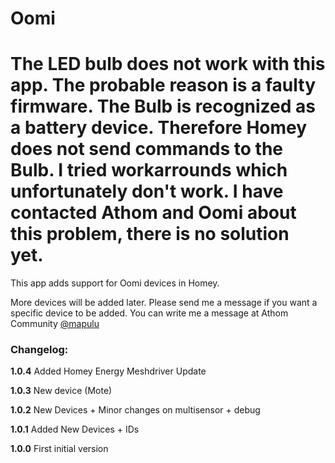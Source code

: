 # Oomi

# The LED bulb does not work with this app. The probable reason is a faulty firmware. The Bulb is recognized as a battery device. Therefore Homey does not send commands to the Bulb. I tried workarrounds which unfortunately don't work. I have contacted Athom and Oomi about this problem, there is no solution yet.


This app adds support for Oomi devices in Homey.

More devices will be added later. Please send me a message if you want a specific device to be added.
You can write me a message at Athom Community [@mapulu](https://community.athom.com/new-message?username=mapulu&title=Oomi-App&body=) 


### Changelog:
**1.0.4**
Added Homey Energy
Meshdriver Update

**1.0.3**
New device (Mote)

**1.0.2**
New Devices + Minor changes on multisensor + debug

**1.0.1**
Added New Devices + IDs

**1.0.0**
First initial version
